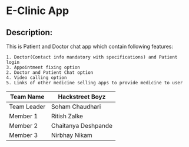 # E-Clinic App

## Description:
This is Patient and Doctor chat app which contain following features:

    1. Doctor(Contact info mandatory with specifications) and Patient login 
    3. Appointment fixing option
    2. Doctor and Patient Chat option    
    4. Video calling option 
    5. Links of other medicine selling apps to provide medicine to user


|Team Name|   Hackstreet Boyz     |
|---------| ---------------     |
|Team Leader|   Soham Chaudhari     |
|Member 1|   Ritish Zalke        |
|Member 2|  Chaitanya Deshpande | 
|Member 3|   Nirbhay Nikam       |
